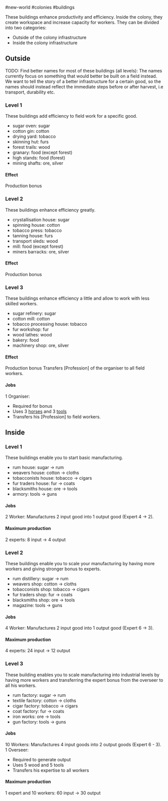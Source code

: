 #new-world #colonies #buildings

These buildings enhance productivity and efficiency. Inside the colony, they create workspace and increase capacity for workers. They can be divided into two categories:
- Outside of the colony infrastructure
- Inside the colony infrastructure

## Outside

TODO: Find better names for most of these buildings (all levels): The names currently focus on something that would better be built on a field instead. We want to tell the story of a better infrastructure for a certain good, so the names should instead reflect the immediate steps before or after harvest, i.e transport, durability etc.
### Level 1
These buildings add efficiency to field work for a specific good.
- sugar oven: sugar
- cotton gin: cotton
- drying yard: tobacco
- skinning hut: furs
- forest trails: wood
- granary: food (except forest)
- high stands: food (forest)
- mining shafts: ore, silver
#### Effect
Production bonus
### Level 2
These buildings enhance efficiency greatly.
- crystallisation house: sugar
- spinning house: cotton
- tobacco press: tobacco
- tanning house: furs
- transport sleds: wood
- mill: food (except forest)
- miners barracks: ore, silver
#### Effect
Production bonus

### Level 3
These buildings enhance efficiency a little and allow to work with less skilled workers.
- sugar refinery: sugar
- cotton mill: cotton
- tobacco processing house: tobacco
- fur workshop: fur
- wood lathes: wood
- bakery: food
- machinery shop: ore, silver
#### Effect
Production bonus
Transfers [Profession] of the organiser to all field workers.
#### Jobs
1 Organiser:
- Required for bonus
- Uses 3 [horses](Goods.md) and 3 [tools](Goods.md)
- Transfers his [Profession] to field workers.

## Inside
### Level 1
These buildings enable you to start basic manufacturing.
- rum house: sugar -> rum
- weavers house: cotton -> cloths
- tobacconists house: tobacco -> cigars
- fur traders house: fur -> coats
- blacksmiths house: ore -> tools
- armory: tools -> guns
#### Jobs
2 Worker: Manufactures 2 input good into 1 output good (Expert 4 -> 2).
#### Maximum production
2 experts: 8 input -> 4 output

### Level 2
These buildings enable you to scale your manufacturing by having more workers and giving stronger bonus to experts.
- rum distillery: sugar -> rum
- weavers shop: cotton -> cloths
- tobacconists shop: tobacco -> cigars
- fur traders shop: fur -> coats
- blacksmiths shop: ore -> tools
- magazine: tools -> guns
#### Jobs
4 Worker: Manufactures 2 input good into 1 output good (Expert 6 -> 3).
#### Maximum production
4 experts: 24 input -> 12 output
### Level 3
These building enables you to scale manufacturing into industrial levels by having more workers and transferring the expert bonus from the overseer to all his workers.
- rum factory: sugar -> rum
- textile factory: cotton -> cloths
- cigar factory: tobacco -> cigars
- coat factory: fur -> coats
- iron works: ore -> tools
- gun factory: tools -> guns
#### Jobs
10 Workers: Manufactures 4 input goods into 2 output goods (Expert 6 - 3).
1 Overseer:
- Required to generate output
- Uses 5 wood and 5 tools
- Transfers his expertise to all workers
#### Maximum production
1 expert and 10 workers: 60 input -> 30 output

